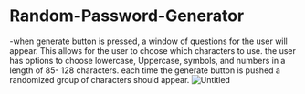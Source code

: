 # Random-Password-Generator
-when generate button is pressed, a window of questions for the user will appear. This allows for the user to choose which characters to use.
the user has options to choose lowercase, Uppercase, symbols, and numbers in a length of 85- 128 characters.
each time the generate button is pushed a randomized group of characters should appear.
![Untitled](https://user-images.githubusercontent.com/51921860/177462910-3073717c-410c-475a-b671-dff736fd03f9.png)
